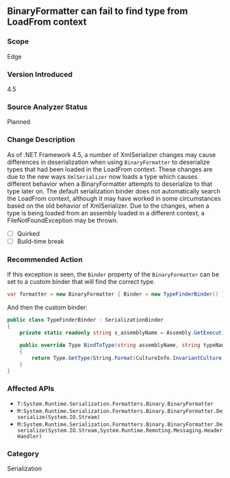 ## BinaryFormatter can fail to find type from LoadFrom context

### Scope
Edge

### Version Introduced
4.5

### Source Analyzer Status
Planned

### Change Description
As of .NET Framework 4.5, a number of XmlSerializer changes may cause differences in deserialization when using `BinaryFormatter` to deserialize types that had been loaded in the
LoadFrom context. These changes are due to the new ways `XmlSerializer` now loads a type which causes different behavior when a BinaryFormatter attempts to deserialize to that type
later on. The default serialization binder does not automatically search the LoadFrom context, although it may have worked in some circumstances based on the old behavior of 
XmlSerializer. Due to the changes, when a type is being loaded from an assembly loaded in a different context, a FileNotFoundException may be thrown.

- [ ] Quirked
- [ ] Build-time break

### Recommended Action
If this exception is seen, the `Binder` property of the `BinaryFormatter` can be set to a custom binder that will find the correct type.

```C#
var formatter = new BinaryFormatter { Binder = new TypeFinderBinder() }
```

And then the custom binder:
```C#
public class TypeFinderBinder : SerializationBinder
{
	private static readonly string s_assemblyName = Assembly.GetExecutingAssembly().FullName;
	
	public override Type BindToType(string assemblyName, string typeName)
	{
		return Type.GetType(String.Format(CultureInfo.InvariantCulture, "{0}, {1}", typeName, s_assemblyName));
	}
}
```

### Affected APIs
* `T:System.Runtime.Serialization.Formatters.Binary.BinaryFormatter`
* `M:System.Runtime.Serialization.Formatters.Binary.BinaryFormatter.Deserialize(System.IO.Stream)`
* `M:System.Runtime.Serialization.Formatters.Binary.BinaryFormatter.Deserialize(System.IO.Stream,System.Runtime.Remoting.Messaging.HeaderHandler)`

### Category
Serialization

<!-- breaking change id: 147 -->
